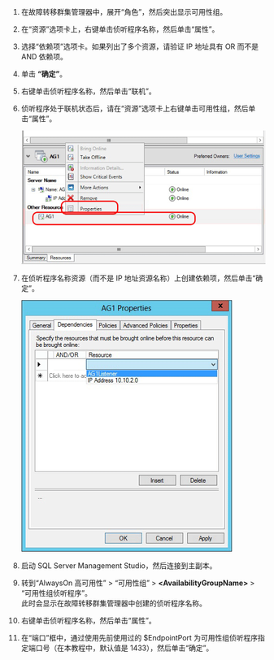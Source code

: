 1. 在故障转移群集管理器中，展开“角色”，然后突出显示可用性组。  

2. 在“资源”选项卡上，右键单击侦听程序名称，然后单击“属性”。

3. 选择“依赖项”选项卡。如果列出了多个资源，请验证 IP 地址具有 OR 而不是 AND 依赖项。  

4. 单击 **“确定”**。

5. 右键单击侦听程序名称，然后单击“联机”。

6. 侦听程序处于联机状态后，请在“资源”选项卡上右键单击可用性组，然后单击“属性”。

    ![配置可用性组资源](./media/virtual-machines-sql-server-configure-alwayson-availability-group-listener/IC678772.gif)

7. 在侦听程序名称资源（而不是 IP 地址资源名称）上创建依赖项，然后单击“确定”。

    ![在侦听程序名称上添加依赖项](./media/virtual-machines-sql-server-configure-alwayson-availability-group-listener/IC678773.gif)

8. 启动 SQL Server Management Studio，然后连接到主副本。

9. 转到“AlwaysOn 高可用性” > “可用性组” > **\<AvailabilityGroupName\>** > “可用性组侦听程序”。  
    此时会显示在故障转移群集管理器中创建的侦听程序名称。

10. 右键单击侦听程序名称，然后单击“属性”。

11. 在“端口”框中，通过使用先前使用过的 $EndpointPort 为可用性组侦听程序指定端口号（在本教程中，默认值是 1433），然后单击“确定”。